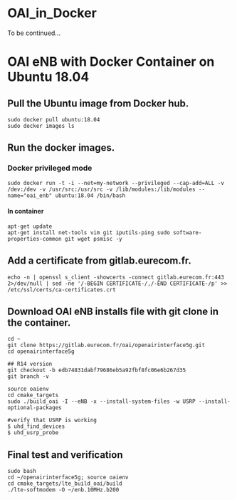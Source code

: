 # OAI_in_Docker
To be continued...
# OAI eNB with Docker Container on Ubuntu 18.04
## Pull the Ubuntu image from Docker hub.
```shell=
sudo docker pull ubuntu:18.04
sudo docker images ls
```

## Run the docker images.
### Docker privileged mode
```shell=
sudo docker run -t -i --net=my-network --privileged --cap-add=ALL -v /dev:/dev -v /usr/src:/usr/src -v /lib/modules:/lib/modules --name="oai_enb" ubuntu:18.04 /bin/bash
```
#### In container
```shell=
apt-get update
apt-get install net-tools vim git iputils-ping sudo software-properties-common git wget psmisc -y
```

## Add a certificate from gitlab.eurecom.fr.
```shell=
echo -n | openssl s_client -showcerts -connect gitlab.eurecom.fr:443 2>/dev/null | sed -ne '/-BEGIN CERTIFICATE-/,/-END CERTIFICATE-/p' >> /etc/ssl/certs/ca-certificates.crt
```

## Download OAI eNB installs file with git clone in the container.
```shell=
cd ~
git clone https://gitlab.eurecom.fr/oai/openairinterface5g.git
cd openairinterface5g

## R14 version
git checkout -b edb74831dabf79686eb5a92fbf8fc06e6b267d35
git branch -v

source oaienv
cd cmake_targets
sudo ./build_oai -I --eNB -x --install-system-files -w USRP --install-optional-packages

#verify that USRP is working
$ uhd_find_devices
$ uhd_usrp_probe 

```
## Final test and verification
```bash=
sudo bash
cd ~/openairinterface5g; source oaienv
cd cmake_targets/lte_build_oai/build
./lte-softmodem -O ~/enb.10MHz.b200
```
